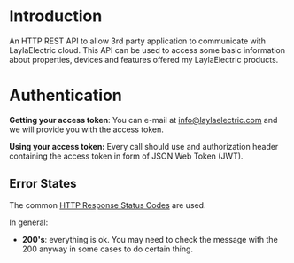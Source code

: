 
# Introduction

An HTTP REST API to allow 3rd party application to communicate with LaylaElectric cloud. This API can be used to access some basic information about properties, devices and features offered my LaylaElectric products. 

# Authentication

**Getting your access token**: You can e-mail at info@laylaelectric.com and we will provide you with the access token.

**Using your access token:** Every call should use and authorization header containing the access token in form of JSON Web Token (JWT).

## Error States

The common  [HTTP Response Status Codes](https://github.com/for-GET/know-your-http-well/blob/master/status-codes.md)  are used.

In general:

-   **200's**: everything is ok. You may need to check the message with the 200 anyway in some cases to do certain thing.